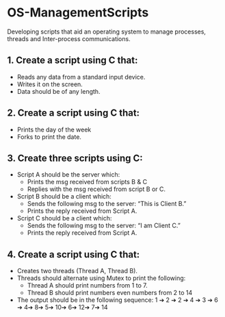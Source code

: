 # OS-ManagementScripts
Developing scripts that aid an operating system to manage processes, threads and Inter-process communications.

## 1. Create a script using C that:
- Reads any data from a standard input device.
- Writes it on the screen.
- Data should be of any length.

## 2. Create a script using C that:
- Prints the day of the week
- Forks to print the date.

## 3. Create three scripts using C:
- Script A should be the server which:
    - Prints the msg received from scripts B & C
    - Replies with the msg received from script B or C.
- Script B should be a client which:
    - Sends the following msg to the server: “This is Client B.”
    - Prints the reply received from Script A.
- Script C should be a client which:
    - Sends the following msg to the server: “I am Client C.”
    - Prints the reply received from Script A.

## 4. Create a script using C that:
- Creates two threads (Thread A, Thread B).
- Threads should alternate using Mutex to print the following:
    - Thread A should print numbers from 1 to 7.
    - Thread B should print numbers even numbers from 2 to 14
- The output should be in the following sequence:
1 ➔ 2 ➔ 2 ➔ 4 ➔ 3 ➔ 6 ➔ 4➔ 8➔ 5➔ 10➔ 6➔ 12➔ 7➔ 14

